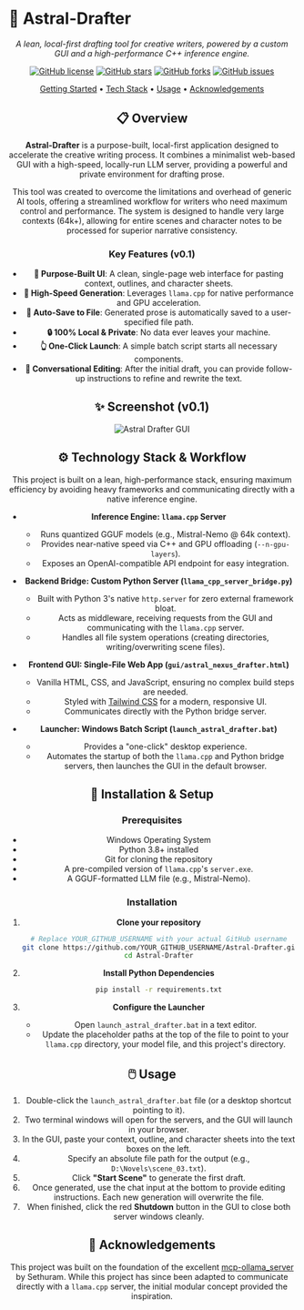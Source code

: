 # 🚀 Astral-Drafter

<div align="center">
<div align="center">

*A lean, local-first drafting tool for creative writers, powered by a custom GUI and a high-performance C++ inference engine.*

[![GitHub license](https://img.shields.io/github/license/YOUR_GITHUB_USERNAME/Astral-Drafter)](https://github.com/YOUR_GITHUB_USERNAME/Astral-Drafter/blob/main/LICENSE)
[![GitHub stars](https://img.shields.io/github/stars/YOUR_GITHUB_USERNAME/Astral-Drafter?style=social)](https://github.com/YOUR_GITHUB_USERNAME/Astral-Drafter/stargazers)
[![GitHub forks](https://img.shields.io/github/forks/YOUR_GITHUB_USERNAME/Astral-Drafter?style=social)](https://github.com/YOUR_GITHUB_USERNAME/Astral-Drafter/network/members)
[![GitHub issues](https://img.shields.io/github/issues/YOUR_GITHUB_USERNAME/Astral-Drafter)](https://github.com/YOUR_GITHUB_USERNAME/Astral-Drafter/issues)

[Getting Started](#-installation--setup) • 
[Tech Stack](#-technology-stack--workflow) • 
[Usage](#-usage) • 
[Acknowledgements](#-acknowledgements)

</div>

## 📋 Overview

**Astral-Drafter** is a purpose-built, local-first application designed to accelerate the creative writing process. It combines a minimalist web-based GUI with a high-speed, locally-run LLM server, providing a powerful and private environment for drafting prose.

This tool was created to overcome the limitations and overhead of generic AI tools, offering a streamlined workflow for writers who need maximum control and performance. The system is designed to handle very large contexts (64k+), allowing for entire scenes and character notes to be processed for superior narrative consistency.

### Key Features (v0.1)

-   **📝 Purpose-Built UI**: A clean, single-page web interface for pasting context, outlines, and character sheets.
-   **🚀 High-Speed Generation**: Leverages `llama.cpp` for native performance and GPU acceleration.
-   **💾 Auto-Save to File**: Generated prose is automatically saved to a user-specified file path.
-   **🔒 100% Local & Private**: No data ever leaves your machine.
-   **👆 One-Click Launch**: A simple batch script starts all necessary components.
-   **💬 Conversational Editing**: After the initial draft, you can provide follow-up instructions to refine and rewrite the text.

## ✨ Screenshot (v0.1)

![Astral Drafter GUI](./assets/Astral_Draft_GUI.png)

## ⚙️ Technology Stack & Workflow

This project is built on a lean, high-performance stack, ensuring maximum efficiency by avoiding heavy frameworks and communicating directly with a native inference engine.

-   **Inference Engine: `llama.cpp` Server**
    -   Runs quantized GGUF models (e.g., Mistral-Nemo @ 64k context).
    -   Provides near-native speed via C++ and GPU offloading (`--n-gpu-layers`).
    -   Exposes an OpenAI-compatible API endpoint for easy integration.

-   **Backend Bridge: Custom Python Server (`llama_cpp_server_bridge.py`)**
    -   Built with Python 3's native `http.server` for zero external framework bloat.
    -   Acts as middleware, receiving requests from the GUI and communicating with the `llama.cpp` server.
    -   Handles all file system operations (creating directories, writing/overwriting scene files).

-   **Frontend GUI: Single-File Web App (`gui/astral_nexus_drafter.html`)**
    -   Vanilla HTML, CSS, and JavaScript, ensuring no complex build steps are needed.
    -   Styled with [Tailwind CSS](https://tailwindcss.com/) for a modern, responsive UI.
    -   Communicates directly with the Python bridge server.

-   **Launcher: Windows Batch Script (`launch_astral_drafter.bat`)**
    -   Provides a "one-click" desktop experience.
    -   Automates the startup of both the `llama.cpp` and Python bridge servers, then launches the GUI in the default browser.

## 🚀 Installation & Setup

### Prerequisites

-   Windows Operating System
-   Python 3.8+ installed
-   Git for cloning the repository
-   A pre-compiled version of `llama.cpp`'s `server.exe`.
-   A GGUF-formatted LLM file (e.g., Mistral-Nemo).

### Installation

1.  **Clone your repository**
    ```bash
    # Replace YOUR_GITHUB_USERNAME with your actual GitHub username
    git clone https://github.com/YOUR_GITHUB_USERNAME/Astral-Drafter.git
    cd Astral-Drafter
    ```

2.  **Install Python Dependencies**
    ```bash
    pip install -r requirements.txt
    ```

3.  **Configure the Launcher**
    -   Open `launch_astral_drafter.bat` in a text editor.
    -   Update the placeholder paths at the top of the file to point to your `llama.cpp` directory, your model file, and this project's directory.

## 🖱️ Usage

1.  Double-click the `launch_astral_drafter.bat` file (or a desktop shortcut pointing to it).
2.  Two terminal windows will open for the servers, and the GUI will launch in your browser.
3.  In the GUI, paste your context, outline, and character sheets into the text boxes on the left.
4.  Specify an absolute file path for the output (e.g., `D:\Novels\scene_03.txt`).
5.  Click **"Start Scene"** to generate the first draft.
6.  Once generated, use the chat input at the bottom to provide editing instructions. Each new generation will overwrite the file.
7.  When finished, click the red **Shutdown** button in the GUI to close both server windows cleanly.

## 🙏 Acknowledgements

This project was built on the foundation of the excellent [mcp-ollama_server](https://github.com/sethuram2003/mcp-ollama_server) by Sethuram. While this project has since been adapted to communicate directly with a `llama.cpp` server, the initial modular concept provided the inspiration.
